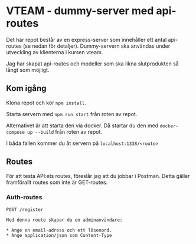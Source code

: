 # VTEAM - dummy-server med api-routes

Det här repot består av en express-server som innehåller ett antal api-routes (se nedan för detaljer).
Dummy-servern ska användas under utveckling av klienterna i kursen vteam.

Jag har skapat api-routes och modeller som ska likna slutprodukten så långt som möjligt.

## Kom igång
Klona repot och kör ```npm install```.

Starta servern med ```npm run start``` från roten av repot.

Alternativet är att starta den via docker. Då startar du den med ```docker-compose up --build``` från roten av repot.

I båda fallen kommer du åt servern på ```localhost:1338/<route>```

## Routes

För att testa API:ets routes, föreslår jag att du jobbar i Postman. Detta gäller framförallt routes som inte är GET-routes.

### Auth-routes
```
POST /register

Med denna route skapar du en adminanvändare:

* Ange en email-adress och ett lösenord.
* Ange application/json som Content-Type
```